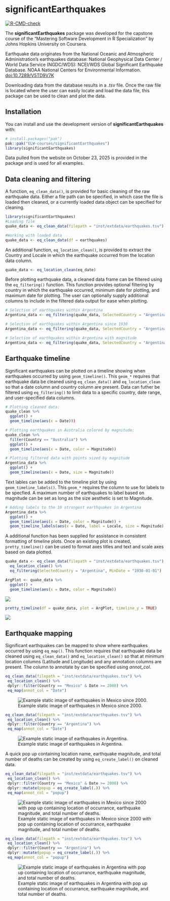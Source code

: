 
<!-- README.md is generated from README.Rmd. Please edit that file -->

# significantEarthquakes

<!-- badges: start -->

[![R-CMD-check](https://github.com/ELW-courses/significantEarthquakes/actions/workflows/R-CMD-check.yaml/badge.svg)](https://github.com/ELW-courses/significantEarthquakes/actions/workflows/R-CMD-check.yaml)
<!-- badges: end -->

The **significantEarthquakes** package was developed for the capstone
course of the “Mastering Software Development in R Specialization” by
Johns Hopkins University on Coursera.

Earthquake data originates from the National Oceanic and Atmospheric
Administration’s earthquakes database: National Geophysical Data Center
/ World Data Service (NGDC/WDS): NCEI/WDS Global Significant Earthquake
Database. NOAA National Centers for Environmental Information.
<doi:10.7289/V5TD9V7K>

Downloading data from the database results in a *.tsv* file. Once the
raw file is located where the user can easily locate and load the data
file, this package can be used to clean and plot the data.

## Installation

You can install and use the development version of
**significantEarthquakes** with:

``` r
# install.packages("pak")
pak::pak("ELW-courses/significantEarthquakes")
library(significantEarthquakes)
```

Data pulled from the website on October 23, 2025 is provided in the
package and is used for all examples.

## Data cleaning and filtering

A function, `eq_clean_data()`, is provided for basic cleaning of the raw
earthquake data. Either a file path can be specified, in which case the
file is loaded then cleaned, or a currently loaded data object can be
specified for cleaning.

``` r
library(significantEarthquakes)
#Loading file
quake_data <- eq_clean_data(filepath = "inst/extdata/earthquakes.tsv")

#Working with loaded data
quake_data <- eq_clean_data(df = earthquakes)
```

An additional function, `eq_location_clean()`, is provided to extract
the Country and Locale in which the earthquake occurred from the
location data column.

``` r
quake_data <- eq_location_clean(eq_date)
```

Before plotting earthquake data, a cleaned data frame can be filtered
using the `eq_filtering()` function. This function provides optional
filtering by country in which the earthquake occurred, minimum date for
plotting, and maximum date for plotting. The user can optionally supply
additional columns to include in the filtered data output for ease when
plotting.

``` r
# Selection of earthquakes within Argentina
Argentina_data <- eq_filtering(quake_data, SelectedCountry = "Argentina")

# Selection of earthquakes within Argentina since 1930
Argentina_data <- eq_filtering(quake_data, SelectedCountry = "Argentina", MinDate = "1930-01-01")

# Selection of earthquakes within Argentina with magnitude
Argentina_data <- eq_filtering(quake_data, SelectedCountry = "Argentina", groupingBy = c("Magnitude"))
```

## Earthquake timeline

Significant earthquakes can be plotted on a timeline showing when
earthquakes occurred by using `geom_timeline()`. This `geom_*` requires
that earthquake data be cleaned using `eq_clean_data()` and
`eq_location_clean` so that a date column and country column are
present. Data can futher be filtered using `eq_filtering()` to limit
data to a specific country, date range, and user-specified data columns.

``` r
# Plotting cleaned data:
quake_clean %>%
  ggplot() +
  geom_timeline(aes(x = Date)))

# Plotting earthquakes in Australia colored by magnitude:
quake_clean %>%
  filter(Country == "Australia") %>%
  ggplot() +
  geom_timeline(aes(x = Date, color = Magnitude))

# Plotting filtered data with points sized by magnitude
Argentina_data %>%
  ggplot() +
  geom_timeline(aes(x = Date, size = Magnitude))
```

Text lables can be added to the timeline plot by using
`geom_timeline_labels()`. This `geom_*` requires the column to use for
labels to be specfied. A maximum number of earthquakes to label based on
magnitude can be set as long as the size aesthetic is set to Magnitude.

``` r
# Adding labels to the 10 strongest earthquakes in Argentina
Argentina_data %>%
  ggplot() +
  geom_timeline(aes(x = Date, color = Magnitude)) +
  geom_timeline_labels(aes(x = Date, label = Locale, size = Magnitude), n_max = 10)
```

A additional function has been supplied for assistance in consistent
formatting of timeline plots. Once an existing plot is created,
`pretty_timeline()` can be used to format axes titles and text and scale
axes based on data plotted.

``` r
quake_data <- eq_clean_data(filepath = "inst/extdata/earthquakes.tsv") %>%
  eq_location_clean() %>% 
  eq_filtering(SelectedCountry = "Argentina", MinDate = "1930-01-01")

ArgPlot <- quake_data %>%
  ggplot() +
  geom_timeline(aes(x = Date, color = Magnitude))
```

![](https://github.com/ELW-courses/significantEarthquakes/blob/main/man/figures/Argentina_timeline.png?raw=true)

``` r
pretty_timeline(df = quake_data, plot = ArgPlot, timeline_y = TRUE)
```

![](https://github.com/ELW-courses/significantEarthquakes/blob/main/man/figures/Argentina_timeline_pretty.png?raw=true)

## Earthquake mapping

Significant earthquakes can be mapped to show where earthquakes occurred
by using `eq_map()`. This function requires that earthquake data be
cleaned using `eq_clean_data()` and `eq_location_clean()` so that at
minimum location columns (Latitude and Longitude) and any annotation
columns are present. The column to annotate by can be specified using
*annot_col*.

``` r
eq_clean_data(filepath = "inst/extdata/earthquakes.tsv") %>%
 eq_location_clean() %>%
 dplyr::filter(Country == "Mexico" & Date >= 2000) %>%
 eq_map(annot_col = "Date")
```

<figure>
<img
src="https://github.com/ELW-courses/significantEarthquakes/blob/main/man/figures/Mexico_leaflet_example.png?raw=true"
alt="Example static image of earthquakes in Mexico since 2000." />
<figcaption aria-hidden="true">Example static image of earthquakes in
Mexico since 2000.</figcaption>
</figure>

``` r
eq_clean_data(filepath = "inst/extdata/earthquakes.tsv") %>%
 eq_location_clean() %>%
 dplyr::filter(Country == "Argentina") %>%
 eq_map(annot_col = "Date")
```

<figure>
<img
src="https://github.com/ELW-courses/significantEarthquakes/blob/main/man/figures/Argentina_leaflet_example.png?raw=true"
alt="Example static image of earthquakes in Argentina." />
<figcaption aria-hidden="true">Example static image of earthquakes in
Argentina.</figcaption>
</figure>

A quick pop up containing location name, earthquake magnitude, and total
number of deaths can be created by using `eq_create_label()` on cleaned
data.

``` r
eq_clean_data(filepath = "inst/extdata/earthquakes.tsv") %>%
 eq_location_clean() %>%
 dplyr::filter(Country == "Mexico" & Date >= 2000) %>%
 dplyr::mutate(popup = eq_create_label(.)) %>%
 eq_map(annot_col = "popup")
```

<figure>
<img
src="https://github.com/ELW-courses/significantEarthquakes/blob/main/man/figures/Mexico_leaflet_modified.png?raw=true"
alt="Example static image of earthquakes in Mexico since 2000 with pop up containing location of occurrance, earthquake magnitude, and total number of deaths." />
<figcaption aria-hidden="true">Example static image of earthquakes in
Mexico since 2000 with pop up containing location of occurrance,
earthquake magnitude, and total number of deaths.</figcaption>
</figure>

``` r
eq_clean_data(filepath = "inst/extdata/earthquakes.tsv") %>%
 eq_location_clean() %>%
 dplyr::filter(Country == "Argentina") %>%
 dplyr::mutate(popup = eq_create_label(.)) %>%
 eq_map(annot_col = "popup")
```

<figure>
<img
src="https://github.com/ELW-courses/significantEarthquakes/blob/main/man/figures/Argentina_leaflet_modified.png?raw=true"
alt="Example static image of earthquakes in Argentina with pop up containing location of occurrance, earthquake magnitude, and total number of deaths." />
<figcaption aria-hidden="true">Example static image of earthquakes in
Argentina with pop up containing location of occurrance, earthquake
magnitude, and total number of deaths.</figcaption>
</figure>
